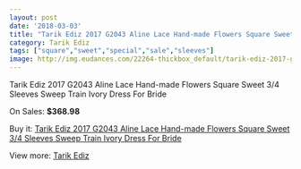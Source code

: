 ```yaml
---
layout: post
date: '2018-03-03'
title: "Tarik Ediz 2017 G2043 Aline Lace Hand-made Flowers Square Sweet 3/4 Sleeves Sweep Train Ivory Dress For Bride"
category: Tarik Ediz
tags: ["square","sweet","special","sale","sleeves"]
image: http://img.eudances.com/22264-thickbox_default/tarik-ediz-2017-g2043-aline-lace-hand-made-flowers-square-sweet-3-4-sleeves-sweep-train-ivory-dress-for-bride.jpg
---
```

Tarik Ediz 2017 G2043 Aline Lace Hand-made Flowers Square Sweet 3/4 Sleeves Sweep Train Ivory Dress For Bride

On Sales: **$368.98**
<a href="https://www.eudances.com/en/tarik-ediz/7116-tarik-ediz-2017-g2043-aline-lace-hand-made-flowers-square-sweet-3-4-sleeves-sweep-train-ivory-dress-for-bride.html"><amp-img layout="responsive" width="600" height="600" src="//img.eudances.com/22264-thickbox_default/tarik-ediz-2017-g2043-aline-lace-hand-made-flowers-square-sweet-3-4-sleeves-sweep-train-ivory-dress-for-bride.jpg" alt="Tarik Ediz 2017 G2043 Aline Lace Hand-made Flowers Square Sweet 3/4 Sleeves Sweep Train Ivory Dress For Bride 0" /></a>
<a href="https://www.eudances.com/en/tarik-ediz/7116-tarik-ediz-2017-g2043-aline-lace-hand-made-flowers-square-sweet-3-4-sleeves-sweep-train-ivory-dress-for-bride.html"><amp-img layout="responsive" width="600" height="600" src="//img.eudances.com/22267-thickbox_default/tarik-ediz-2017-g2043-aline-lace-hand-made-flowers-square-sweet-3-4-sleeves-sweep-train-ivory-dress-for-bride.jpg" alt="Tarik Ediz 2017 G2043 Aline Lace Hand-made Flowers Square Sweet 3/4 Sleeves Sweep Train Ivory Dress For Bride 1" /></a>
<a href="https://www.eudances.com/en/tarik-ediz/7116-tarik-ediz-2017-g2043-aline-lace-hand-made-flowers-square-sweet-3-4-sleeves-sweep-train-ivory-dress-for-bride.html"><amp-img layout="responsive" width="600" height="600" src="//img.eudances.com/22266-thickbox_default/tarik-ediz-2017-g2043-aline-lace-hand-made-flowers-square-sweet-3-4-sleeves-sweep-train-ivory-dress-for-bride.jpg" alt="Tarik Ediz 2017 G2043 Aline Lace Hand-made Flowers Square Sweet 3/4 Sleeves Sweep Train Ivory Dress For Bride 2" /></a>
<a href="https://www.eudances.com/en/tarik-ediz/7116-tarik-ediz-2017-g2043-aline-lace-hand-made-flowers-square-sweet-3-4-sleeves-sweep-train-ivory-dress-for-bride.html"><amp-img layout="responsive" width="600" height="600" src="//img.eudances.com/22265-thickbox_default/tarik-ediz-2017-g2043-aline-lace-hand-made-flowers-square-sweet-3-4-sleeves-sweep-train-ivory-dress-for-bride.jpg" alt="Tarik Ediz 2017 G2043 Aline Lace Hand-made Flowers Square Sweet 3/4 Sleeves Sweep Train Ivory Dress For Bride 3" /></a>

Buy it: [Tarik Ediz 2017 G2043 Aline Lace Hand-made Flowers Square Sweet 3/4 Sleeves Sweep Train Ivory Dress For Bride](https://www.eudances.com/en/tarik-ediz/7116-tarik-ediz-2017-g2043-aline-lace-hand-made-flowers-square-sweet-3-4-sleeves-sweep-train-ivory-dress-for-bride.html "Tarik Ediz 2017 G2043 Aline Lace Hand-made Flowers Square Sweet 3/4 Sleeves Sweep Train Ivory Dress For Bride")

View more: [Tarik Ediz](https://www.eudances.com/en/109-tarik-ediz "Tarik Ediz")